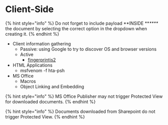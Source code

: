 # Client-Side

{% hint style="info" %}
Do not forget to include payload **INSIDE **_****_ the document by selecting the correct option in the dropdown when creating it.
{% endhint %}

* Client information gathering
  * Passive: using Google to try to discover OS and browser versions
  * Active
    * [fingerprintjs2](https://github.com/Valve/fingerprintjs2)
* HTML Applications
  * msfvenom -f hta-psh
* MS Office
  * Macros
  * Object Linking and Embedding

{% hint style="info" %}
MS Office Publisher may not trigger Protected View for downloaded documents.
{% endhint %}

{% hint style="info" %}
Documents downloaded from Sharepoint do not trigger Protected View.
{% endhint %}
